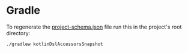 # Gradle

To regenerate the [project-schema.json](project-schema.json) file run this in the project's root directory:
```bash
./gradlew kotlinDslAccessorsSnapshot
```